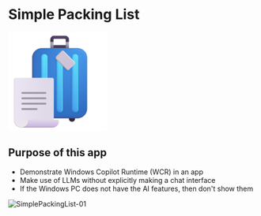 # Simple Packing List

<img src="SimplePackingList/Assets/SimplePackingList-Icon.png" height="200" />

## Purpose of this app

- Demonstrate Windows Copilot Runtime (WCR) in an app
- Make use of LLMs without explicitly making a chat interface
- If the Windows PC does not have the AI features, then don't show them


![SimplePackingList-01](https://github.com/user-attachments/assets/23668f08-a8d8-4f7f-a2e5-dd75cbb3252b)
